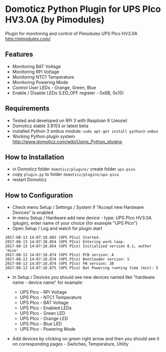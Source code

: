 # Domoticz Python Plugin for UPS PIco HV3.0A (by Pimodules)
Plugin for monitoring and control of Pimodules UPS PIco HV3.0A http://pimodules.com/

## Features
- Monitoring BAT Voltage
- Monitoring RPi Voltage
- Monitoring NTC1 Temperature
- Monitoring Powering Mode
- Control User LEDs - Orange, Green, Blue
- Enable / Disable LEDs (LED_OFF register - 0x6B, 0x15)

## Requirements
- Tested and developed on RPi 3 with Raspbian 8 (Jessie)
- Domoticz stable 3.8153 or latest beta
- installed Python 3 smbus module: `sudo apt-get install python3-smbus`
- Working Python plugin system http://www.domoticz.com/wiki/Using_Python_plugins

## How to Installation 
- in Domoticz folder `domoticz/plugins/` create folder `ups-pico`
- copy `plugin.py` to folder `domoticz/plugins/ups-pico`
- restart Domoticz

## How to Configuration
- Check menu Setup / Settings / System if "Accept new Hardware Devices" is enabled
- In menu Setup / Hardware add new device - type: UPS PIco HV3.0A (plugin), enter name of your choice (for example "UPS PIco")
- Open Setup / Log and watch for plugin start
```
2017-08-13 14:07:18.603 (UPS PIco) Started.
2017-08-13 14:07:18.854 (UPS PIco) Entering work loop.
2017-08-13 14:07:18.854 (UPS PIco) Initialized version 0.1, author 'mivo'
2017-08-13 14:07:18.874 (UPS PIco) PCB version: A
2017-08-13 14:07:18.874 (UPS PIco) Bootloader version: S
2017-08-13 14:07:18.874 (UPS PIco) FW version: 38
2017-08-13 14:07:18.875 (UPS PIco) Bat Powering running time (min): 5
```
- In Setup / Devices you should see new devices named like "hardware name - device name" for example:
    - UPS PIco - RPi Voltage
    - UPS PIco - NTC1 Temperature
    - UPS PIco - BAT Voltage
    - UPS PIco - Enabled LEDs
    - UPS PIco - Green LED
    - UPS PIco - Orange LED
    - UPS PIco - Blue LED
    - UPS PIco - Powering Mode

- Add devices by clicking on green right arrow and then you should see it on corresponding pages - Switches, Temperature, Utility
